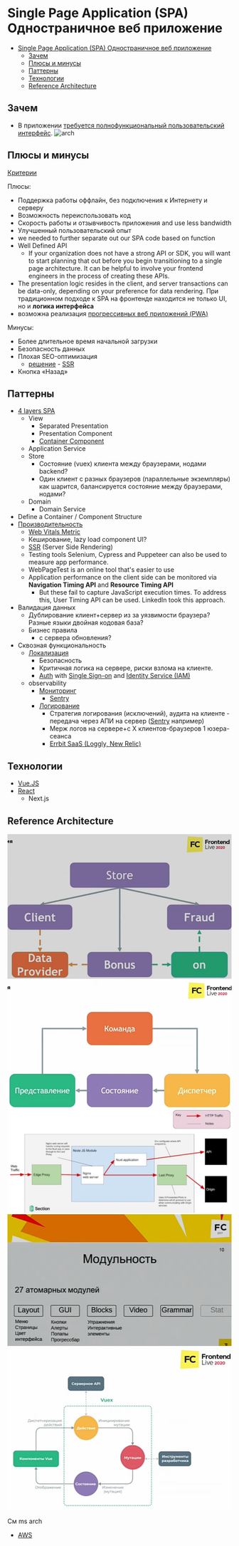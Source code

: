 # Single Page Application (SPA) Одностраничное веб приложение

- [Single Page Application (SPA) Одностраничное веб приложение](#single-page-application-spa-одностраничное-веб-приложение)
  - [Зачем](#зачем)
  - [Плюсы и минусы](#плюсы-и-минусы)
  - [Паттерны](#паттерны)
  - [Технологии](#технологии)
  - [Reference Architecture](#reference-architecture)

## Зачем

- В приложении [требуется полнофункциональный пользовательский интерфейс](https://learn.microsoft.com/ru-ru/dotnet/architecture/modern-web-apps-azure/choose-between-traditional-web-and-single-page-apps).
![arch](https://learn.microsoft.com/ru-ru/azure/architecture/reference-architectures/serverless/_images/serverless-web-app.png)

## Плюсы и минусы

[Критерии](../arch.criteria.md)

Плюсы:

- Поддержка работы оффлайн, без подключения к Интернету и серверу
- Возможность переиспользовать код
- Скорость работы и отзывчивость приложения and use less bandwidth
- Улучшенный пользовательский опыт
- we needed to further separate out our SPA code based on function
- Well Defined API
	- If your organization does not have a strong API or SDK, you will want to start planning that out before you begin transitioning to a single page architecture. It can be helpful to involve your frontend engineers in the process of creating these APIs.
- The presentation logic resides in the client, and server transactions can be data-only, depending on your preference for data rendering. При традиционном подходе к SPA на фронтенде находится не только UI, но и __логика интерфейса__
- возможна реализация [прогрессивных веб приложений (PWA)](pwa.md)

Минусы:

- Более длительное время начальной загрузки
- Безопасность данных
- Плохая SEO-оптимизация
  - [решение](https://www.purrweb.com/ru/blog/odnostranichnye-prilozheniya-polnyj-gid-po-razrabotke/) - [SSR](../pattern/performance/ssr.md)
- Кнопка «Назад»

## Паттерны

- [4 layers SPA](https://medium.com/hackernoon/architecting-single-page-applications-b842ea633c2e)
  - View
    - Separated Presentation
    - Presentation Component
    - [Container Component](https://medium.com/@dan_abramov/smart-and-dumb-components-7ca2f9a7c7d0)
  - Application Service
  - Store
    - Состояние (vuex) клиента между браузерами, нодами backend?
    - Один клиент с разных браузеров (параллельные экземпляры) как шарится, балансируется состояние между браузерами, нодами?
  - Domain
    - Domain Service
- Define a Container / Component Structure
- [Производительность](../pattern/performance/pattern.perf.md)
  - [Web Vitals Metric](../ability/performance.md)
  - Кеширование, lazy load component UI?
  - [SSR](../pattern/performance/ssr.md) (Server Side Rendering)
  - Testing tools Selenium, Cypress and Puppeteer can also be used to measure app performance.
  - WebPageTest is an online tool that's easier to use
  - Application performance on the client side can be monitored via __Navigation Timing API__ and __Resource Timing API__
    - But these fail to capture JavaScript execution times. To address this, User Timing API can be used. LinkedIn took this approach.
- Валидация данных
  - Дублирование клиент+сервер из за уязвимости браузера? Разные языки двойная кодовая база?
  - Бизнес правила
    - с сервера обновления?
- Сквозная функциональность
  - [Локализация](../pattern/system.design/i18n.md)
	- Безопасность
  	- Критичная логика на сервере, риски взлома на клиенте.
  	- [Auth](https://docs.microsoft.com/en-us/azure/active-directory/develop/scenario-spa-overview) with [Single Sign-on](../pattern/security/sso.md) and [Identity Service (IAM)](../system.class/iam.md)
  - observability
    - [Мониторинг](../../technology/observability/monitoring.md)
    	- [Sentry](../../technology/observability/sentry.md)
    - [Логирование](../../technology/observability/logging.md)
    	- Стратегия логирования (исключений), аудита на клиенте - передача через АПИ на сервер ([Sentry](../../technology/observability/sentry.md) например)
    	- Мерж логов на сервере+с Х клиентов-браузеров 1 юзера-сеанса
    	- [Errbit SaaS (Loggly, New Relic)](https://www.sitepoint.com/logging-errors-client-side-apps/)

## Технологии

- [Vue.JS](../../technology/framework/vuejs.md)
- [React](../../technology/framework/react.md)
	- Next.js

## Reference Architecture

![spa](../../img/arch/spa/spa.jpg)
![command](../../img/arch/spa/command.jpg)
![flow](../../img/arch/spa/flow.jpg)
![module](../../img/arch/spa/module.jpg)
![model state](../../img/arch/spa/spa.state.jpg)

См ms arch

- [AWS](https://docs.aws.amazon.com/whitepapers/latest/serverless-multi-tier-architectures-api-gateway-lambda/single-page-application.HTML)
